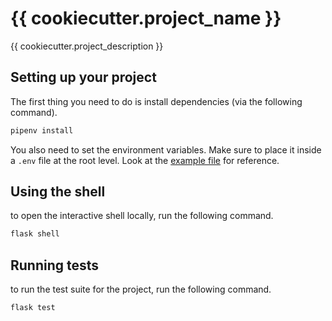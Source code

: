 # {{ cookiecutter.project_name }}

{{ cookiecutter.project_description }}

## Setting up your project

The first thing you need to do is install dependencies (via the following command).

```cmd
pipenv install
```

You also need to set the environment variables. Make sure to place it inside a `.env` file at the root level.
Look at the [example file](.env.example) for reference.

## Using the shell

to open the interactive shell locally, run the following command.

```cmd
flask shell
```

## Running tests

to run the test suite for the project, run the following command.

```cmd
flask test
```
